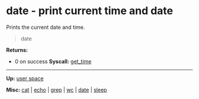 # date - print current time and date

Prints the current date and time.

> date

**Returns:**
- 0 on success
**Syscall:** [get_time](../../kernel/syscalls/get_time.md)

---
**Up:** [user space](../userspace.md)

**Misc:** [cat](cat.md) | [echo](echo.md) | [grep](grep.md) | [wc](wc.md) | [date](date.md) | [sleep](sleep.md)
